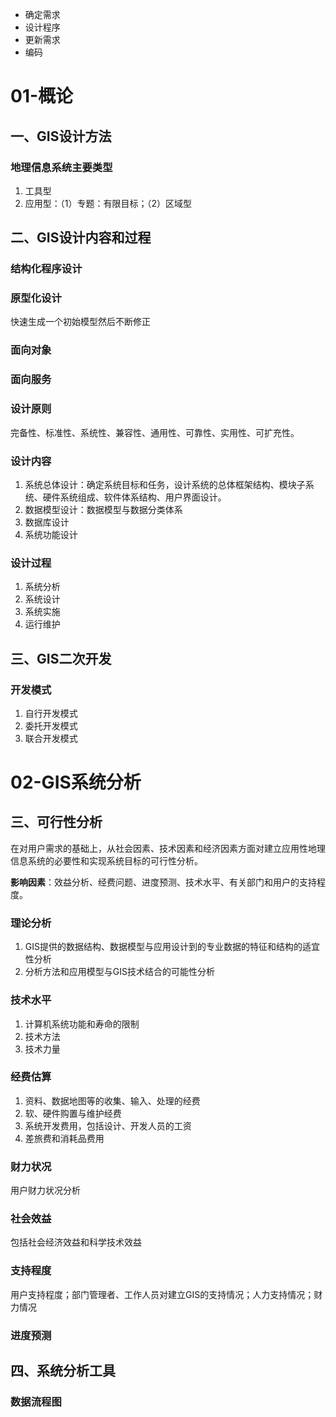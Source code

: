 - 确定需求
- 设计程序
- 更新需求
- 编码

# 01-概论

## 一、GIS设计方法

### 地理信息系统主要类型
1. 工具型
2. 应用型：（1）专题：有限目标；（2）区域型


## 二、GIS设计内容和过程

### 结构化程序设计
### 原型化设计
快速生成一个初始模型然后不断修正
### 面向对象
### 面向服务

### 设计原则
完备性、标准性、系统性、兼容性、通用性、可靠性、实用性、可扩充性。

### 设计内容
1. 系统总体设计：确定系统目标和任务，设计系统的总体框架结构、模块子系统、硬件系统组成、软件体系结构、用户界面设计。
2. 数据模型设计：数据模型与数据分类体系
3. 数据库设计
4. 系统功能设计

### 设计过程
1. 系统分析
2. 系统设计
3. 系统实施
4. 运行维护

## 三、GIS二次开发

### 开发模式

1. 自行开发模式
2. 委托开发模式
3. 联合开发模式

# 02-GIS系统分析

## 三、可行性分析
在对用户需求的基础上，从社会因素、技术因素和经济因素方面对建立应用性地理信息系统的必要性和实现系统目标的可行性分析。

**影响因素**：效益分析、经费问题、进度预测、技术水平、有关部门和用户的支持程度。

### 理论分析
1. GIS提供的数据结构、数据模型与应用设计到的专业数据的特征和结构的适宜性分析
2. 分析方法和应用模型与GIS技术结合的可能性分析

### 技术水平
1. 计算机系统功能和寿命的限制
2. 技术方法
3. 技术力量

### 经费估算
1. 资料、数据地图等的收集、输入、处理的经费
2. 软、硬件购置与维护经费
3. 系统开发费用，包括设计、开发人员的工资
4. 差旅费和消耗品费用

### 财力状况
用户财力状况分析

### 社会效益
包括社会经济效益和科学技术效益

### 支持程度
用户支持程度；部门管理者、工作人员对建立GIS的支持情况；人力支持情况；财力情况

### 进度预测

## 四、系统分析工具

### 数据流程图